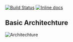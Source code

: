 

[![Build Status](https://travis-ci.org/mydearxym/mastani_server.svg?branch=master)](https://travis-ci.org/mydearxym/mastani_server)
[![Inline docs](http://inch-ci.org/github/mydearxym/mastani_server.svg?branch=master)](http://inch-ci.org/github/mydearxym/mastani_server)

## Basic Architechture
![Architechture](https://github.com/mydearxym/mastani_server/blob/dev/docs/snapshots/Architechture.png)
